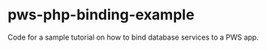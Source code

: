 pws-php-binding-example
=======================

Code for a sample tutorial on how to bind database services to a PWS app.
